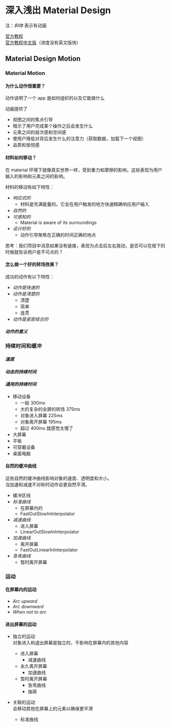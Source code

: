 # 深入浅出 Material Design

注：*斜体* 表示有动画

[官方教程](https://material.google.com/)  
[官方教程中文版](http://wiki.jikexueyuan.com/project/material-design)（进度没有英文版快）

## Material Design Motion

### Material Motion

#### 为什么动作很重要？

动作说明了一个 app 是如何组织的以及它能做什么

动画提供了

- 视图之间的焦点引导
- 暗示了用户完成某个操作之后会发生什么
- 元素之间的层次感和空间感
- 使用户降低对背后发生什么的注意力（获取数据，加载下一个视图）
- 品质和愉悦感

#### 材料如何移动？

在 material 环境下就像真实世界一样，受到重力和摩擦的影响，这些表现为用户输入的影响和元素之间的影响。

材料的移动有如下特性：

- *响应式的*
	- 材料是充满能量的。它会在用户触发的地方快速精确响应用户输入
- *自然的*
- *可感知的*
	- Material is aware of its surroundings
- *设计好的*
	- 动作引导聚焦在正确的时间正确的地点

思考：我们项目中消息如果没有链接，表现为点击后左右晃动，是否可以在按下的时候就告诉用户是不可点的？

#### 怎么做一个好的转场效果？

成功的动作有以下特性：
 
- *动作是快速的*
- *动作是清楚的*
	- 清楚
	- 简单
	- 连贯
- *动作是紧密结合的*

#### *动作的意义*

### 持续时间和缓冲

#### *速度*

#### *动态的持续时间*

#### *通用的持续时间*

- 移动设备
	- 一般 300ms
	- 大的复杂的全屏的转场 375ms
	- 对象进入屏幕 225ms
	- 对象离开屏幕 195ms
	- 超过 400ms 就感觉太慢了
- 大屏幕
- 平板
- 可穿戴设备
- 桌面电脑

#### 自然的缓冲曲线

这些自然的缓冲曲线影响对象的速度、透明度和大小。  
当加速和减速不对称时动作会更自然平滑。

- 缓冲区线
- *标准曲线*
	- 在屏幕内的
	- FastOutSlowInInterpolator
- *减速曲线*
	- 进入屏幕
	- LinearOutSlowInInterpolator
- *加速曲线*
	- 离开屏幕
	- FastOutLinearInInterpolator
- *急弯曲线*
	- 暂时离开屏幕

### 运动

#### 在屏幕内的运动

- *Arc upward*
- *Arc downward*
- *When not to arc*

#### 进出屏幕的运动

- 独立的运动  
对象进入和退出屏幕是独立的，不影响在屏幕内的其他内容
	- 进入屏幕
		- 减速曲线
	- 永久离开屏幕
		- 加速曲线
	- 暂时离开屏幕
		- 急弯曲线
		- 抽屉

- 关联的运动  
会移动其他在屏幕上的元素以确保更平滑
	- 标准曲线